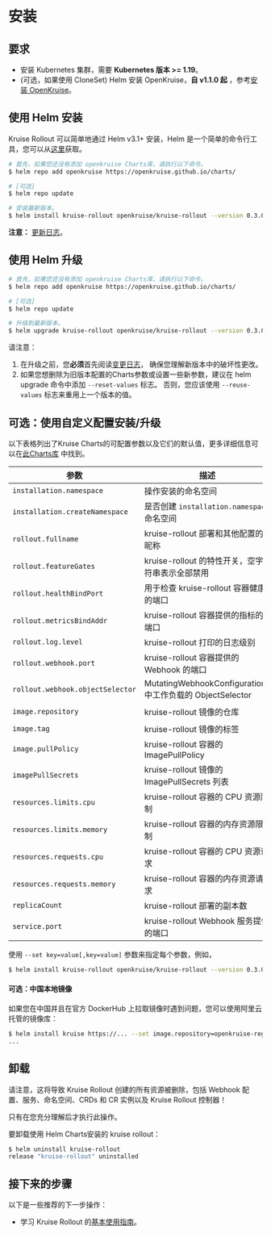 # 安装

## 要求

- 安装 Kubernetes 集群，需要 **Kubernetes 版本 >= 1.19**。
- (可选，如果使用 CloneSet) Helm 安装 OpenKruise，**自 v1.1.0 起**
  ，参考[安装 OpenKruise](https://openkruise.io/docs/installation)。

## 使用 Helm 安装

Kruise Rollout 可以简单地通过 Helm v3.1+ 安装，Helm
是一个简单的命令行工具，您可以从[这里](https://github.com/helm/helm/releases)获取。

```bash
# 首先，如果您还没有添加 openkruise Charts库，请执行以下命令。
$ helm repo add openkruise https://openkruise.github.io/charts/

# [可选]
$ helm repo update

# 安装最新版本。
$ helm install kruise-rollout openkruise/kruise-rollout --version 0.3.0
```

**注意：** [更新日志](https://github.com/openkruise/kruise/blob/master/CHANGELOG.md)。

## 使用 Helm 升级

```bash
# 首先，如果您还没有添加 openkruise Charts库，请执行以下命令。
$ helm repo add openkruise https://openkruise.github.io/charts/

# [可选]
$ helm repo update

# 升级到最新版本。
$ helm upgrade kruise-rollout openkruise/kruise-rollout --version 0.3.0 [--force]
```

请注意：

1. 在升级之前，您**必须**首先阅读[变更日志](https://github.com/openkruise/rollouts/blob/master/CHANGELOG.md)，
   确保您理解新版本中的破坏性更改。
2. 如果您想删除为旧版本配置的Charts参数或设置一些新参数，建议在 helm upgrade 命令中添加 `--reset-values` 标志。
   否则，您应该使用 `--reuse-values` 标志来重用上一个版本的值。

## 可选：使用自定义配置安装/升级

以下表格列出了Kruise
Charts的可配置参数以及它们的默认值，更多详细信息可以在[此Charts库](https://github.com/openkruise/charts/blob/master/versions/kruise-rollout/0.3/values.yaml)
中找到。

| 参数                               | 描述                                                  | 默认值                                 |
|----------------------------------|-----------------------------------------------------|-------------------------------------|
| `installation.namespace`         | 操作安装的命名空间                                           | `kruise-rollout`                    |
| `installation.createNamespace`   | 是否创建 `installation.namespace` 命名空间                  | `true`                              |
| `rollout.fullname`               | kruise-rollout 部署和其他配置的昵称                           | `kruise-rollout-controller-manager` |
| `rollout.featureGates`           | kruise-rollout 的特性开关，空字符串表示全部禁用                     | `AdvancedDeployment=true`           |
| `rollout.healthBindPort`         | 用于检查 kruise-rollout 容器健康的端口                         | `8081`                              |
| `rollout.metricsBindAddr`        | kruise-rollout 容器提供的指标的端口                           | `127.0.0.1:8080`                    |
| `rollout.log.level`              | kruise-rollout 打印的日志级别                              | `4`                                 |
| `rollout.webhook.port`           | kruise-rollout 容器提供的 Webhook 的端口                    | `9876`                              |
| `rollout.webhook.objectSelector` | MutatingWebhookConfigurations 中工作负载的 ObjectSelector | ` `                                 |
| `image.repository`               | kruise-rollout 镜像的仓库                                | `openkruise/kruise-rollout`         |
| `image.tag`                      | kruise-rollout 镜像的标签                                | `v0.3.0`                            |
| `image.pullPolicy`               | kruise-rollout 容器的 ImagePullPolicy                  | `Always`                            |
| `imagePullSecrets`               | kruise-rollout 镜像的 ImagePullSecrets 列表              | ` `                                 |
| `resources.limits.cpu`           | kruise-rollout 容器的 CPU 资源限制                         | `500m`                              |
| `resources.limits.memory`        | kruise-rollout 容器的内存资源限制                            | `1Gi`                               |
| `resources.requests.cpu`         | kruise-rollout 容器的 CPU 资源请求                         | `100m`                              |
| `resources.requests.memory`      | kruise-rollout 容器的内存资源请求                            | `256Mi`                             |
| `replicaCount`                   | kruise-rollout 部署的副本数                               | `2`                                 |
| `service.port`                   | kruise-rollout Webhook 服务提供的端口                      | `443`                               |

使用 `--set key=value[,key=value]` 参数来指定每个参数，例如，

```bash
$ helm install kruise-rollout openkruise/kruise-rollout --version 0.3.0 --set resources.limits.memory=2Gi
```

#### 可选：中国本地镜像

如果您在中国并且在官方 DockerHub 上拉取镜像时遇到问题，您可以使用阿里云托管的镜像库：

```bash
$ helm install kruise https://... --set image.repository=openkruise-registry.cn-shanghai.cr.aliyuncs.com/openkruise/kruise-rollout
...
```

## 卸载

请注意，这将导致 Kruise Rollout 创建的所有资源被删除，包括 Webhook 配置、服务、命名空间、CRDs 和 CR 实例以及 Kruise Rollout
控制器！

只有在您充分理解后才执行此操作。

要卸载使用 Helm Charts安装的 kruise rollout：

```bash
$ helm uninstall kruise-rollout
release "kruise-rollout" uninstalled
```

## 接下来的步骤

以下是一些推荐的下一步操作：

- 学习 Kruise Rollout 的[基本使用指南](./user-manuals/basic-usage.md)。
